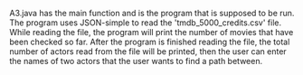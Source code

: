 A3.java has the main function and is the program that is supposed to be run. The program uses JSON-simple to read the 'tmdb_5000_credits.csv' file. While reading the file, the program will print the number of movies that have been checked so far. After the program is finished reading the file, the total number of actors read from the file will be printed, then the user can enter the names of two actors that the user wants to find a path between.
